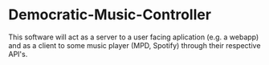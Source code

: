 # Democratic-Music-Controller
This software will act as a server to a user facing aplication (e.g. a webapp) and as a client to some music player (MPD, Spotify) through their respective API's.
